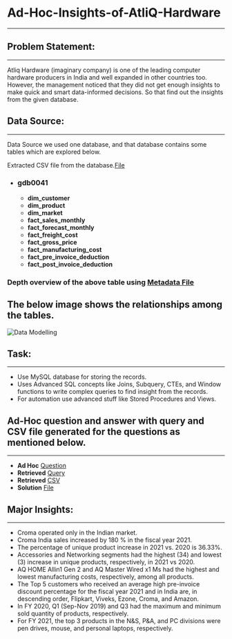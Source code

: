 # Ad-Hoc-Insights-of-AtliQ-Hardware
---

## Problem Statement:
---
Atliq Hardware (imaginary company) is one of the leading computer hardware producers in India and well expanded in other countries too. However, the management noticed that they did not get enough insights to make quick and smart data-informed decisions. So that find out the insights from the given database.

## Data Source:
---
Data Source
we used one database, and that database contains some tables which are explored below.

Extracted CSV file from the database.[File](https://github.com/arun10ak/Ad-Hoc-Insights-of-AtliQ-Hardware/tree/main/Dataset)
- ### gdb0041
  
    - **dim_customer** 
    - **dim_product** 
    - **dim_market** 
    - **fact_sales_monthly** 
    - **fact_forecast_monthly** 
    - **fact_freight_cost** 
    - **fact_gross_price** 
    - **fact_manufacturing_cost** 
    - **fact_pre_invoice_deduction** 
    - **fact_post_invoice_deduction**

### Depth overview of the above table using [Metadata File](https://github.com/arun10ak/Ad-Hoc-Insights-of-AtliQ-Hardware/blob/main/AtliQ%20Harwar%20-Metadata.txt)

## The below image shows the relationships among the tables.

![Data Modelling](https://github.com/arun10ak/Ad-Hoc-Insights-of-AtliQ-Hardware/assets/117892039/ed0d5224-a655-48cd-8af9-cf30ab870787)

## Task:
---
- Use MySQL database for storing the records.
- Uses Advanced SQL concepts like Joins, Subquery, CTEs, and Window functions to write complex queries to find insight from the records.
- For automation use advanced stuff like Stored Procedures and Views.

## Ad-Hoc question and answer with query and CSV file generated for the  questions as mentioned below.
---

- **Ad Hoc** [Question]()
- **Retrieved** [Query](https://github.com/arun10ak/Ad-Hoc-Insights-of-AtliQ-Hardware-SQL-/tree/main/Retrieved%20Query)
- **Retrieved** [CSV](https://github.com/arun10ak/Ad-Hoc-Insights-of-AtliQ-Hardware-SQL-/tree/main/Retrieved%20CSV)
- **Solution** [File](https://github.com/arun10ak/Ad-Hoc-Insights-of-AtliQ-Hardware-SQL/blob/main/SQL%20AD-HOC%20Solution.pdf)

## Major Insights: 
---
- Croma operated only in the Indian market.
- Croma India sales increased by 180 % in the fiscal year 2021.
- The percentage of unique product increase in 2021 vs. 2020 is 36.33%.
- Accessories and Networking segments had the highest (34) and lowest (3) increase in unique products, respectively, in 2021 vs 2020.
- AQ HOME Allin1 Gen 2 and AQ Master Wired x1 Ms had the highest and lowest manufacturing costs, respectively, among all products.
- The Top 5 customers who received an average high pre-invoice discount percentage for the fiscal year 2021 and in India are, in descending order, Flipkart, Viveks, Ezone, Croma, and Amazon.
- In FY 2020, Q1 (Sep-Nov 2019) and Q3 had the maximum and minimum sold quantity of products, respectively.
- For FY 2021, the top 3 products in the N&S, P&A, and PC divisions were pen drives, mouse, and personal laptops, respectively.



